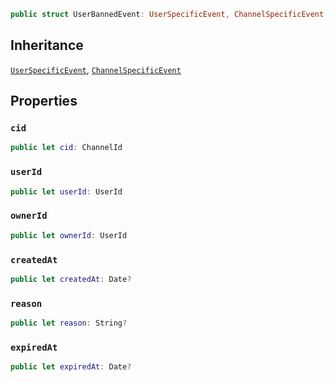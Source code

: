 
``` swift
public struct UserBannedEvent: UserSpecificEvent, ChannelSpecificEvent 
```

## Inheritance

[`UserSpecificEvent`](/UserSpecificEvent), [`ChannelSpecificEvent`](/ChannelSpecificEvent)

## Properties

### `cid`

``` swift
public let cid: ChannelId
```

### `userId`

``` swift
public let userId: UserId
```

### `ownerId`

``` swift
public let ownerId: UserId
```

### `createdAt`

``` swift
public let createdAt: Date?
```

### `reason`

``` swift
public let reason: String?
```

### `expiredAt`

``` swift
public let expiredAt: Date?
```
